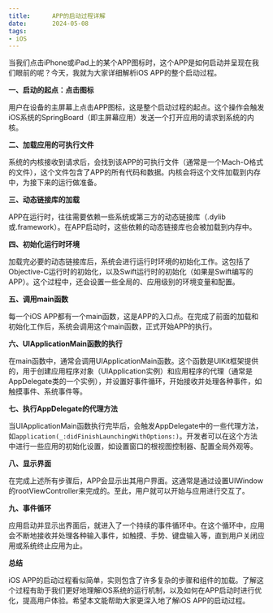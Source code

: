 ```yaml
---
title:      APP的启动过程详解
date:       2024-05-08
tags:
- iOS
--- 
```


当我们点击iPhone或iPad上的某个APP图标时，这个APP是如何启动并呈现在我们眼前的呢？今天，我就为大家详细解析iOS APP的整个启动过程。

**一、启动的起点：点击图标**

用户在设备的主屏幕上点击APP图标，这是整个启动过程的起点。这个操作会触发iOS系统的SpringBoard（即主屏幕应用）发送一个打开应用的请求到系统的内核。

**二、加载应用的可执行文件**

系统的内核接收到请求后，会找到该APP的可执行文件（通常是一个Mach-O格式的文件），这个文件包含了APP的所有代码和数据。内核会将这个文件加载到内存中，为接下来的运行做准备。

**三、动态链接库的加载**

APP在运行时，往往需要依赖一些系统或第三方的动态链接库（.dylib或.framework）。在APP启动时，这些依赖的动态链接库也会被加载到内存中。

**四、初始化运行时环境**

加载完必要的动态链接库后，系统会进行运行时环境的初始化工作。这包括了Objective-C运行时的初始化，以及Swift运行时的初始化（如果是Swift编写的APP）。这个过程中，还会设置一些全局的、应用级别的环境变量和配置。

**五、调用main函数**

每一个iOS APP都有一个main函数，这是APP的入口点。在完成了前面的加载和初始化工作后，系统会调用这个main函数，正式开始APP的执行。

**六、UIApplicationMain函数的执行**

在main函数中，通常会调用UIApplicationMain函数。这个函数是UIKit框架提供的，用于创建应用程序对象（UIApplication实例）和应用程序的代理（通常是AppDelegate类的一个实例），并设置好事件循环，开始接收并处理各种事件，如触摸事件、系统事件等。

**七、执行AppDelegate的代理方法**

当UIApplicationMain函数执行完毕后，会触发AppDelegate中的一些代理方法，如`application(_:didFinishLaunchingWithOptions:)`。开发者可以在这个方法中进行一些应用的初始化设置，如设置窗口的根视图控制器、配置全局外观等。

**八、显示界面**

在完成上述所有步骤后，APP会显示出其用户界面。这通常是通过设置UIWindow的rootViewController来完成的。至此，用户就可以开始与应用进行交互了。

**九、事件循环**

应用启动并显示出界面后，就进入了一个持续的事件循环中。在这个循环中，应用会不断地接收并处理各种输入事件，如触摸、手势、键盘输入等，直到用户关闭应用或系统终止应用为止。

**总结**

iOS APP的启动过程看似简单，实则包含了许多复杂的步骤和组件的加载。了解这个过程有助于我们更好地理解iOS系统的运行机制，以及如何在APP启动时进行优化，提高用户体验。希望本文能帮助大家更深入地了解iOS APP的启动过程。